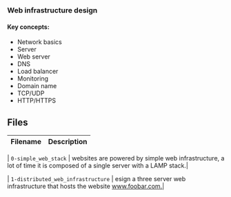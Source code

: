 ### Web infrastructure design

#### Key concepts:

-   Network basics
-   Server
-   Web server
-   DNS
-   Load balancer
-   Monitoring
-   Domain name
-   TCP/UDP
-   HTTP/HTTPS

  



## Files
| Filename | Description |
| -------- | ----------- |

| `0-simple_web_stack` | websites are powered by simple web infrastructure, a lot of time it is composed of a single server with a LAMP stack.|

| `1-distributed_web_infrastructure` | esign a three server web infrastructure that hosts the website www.foobar.com.|

